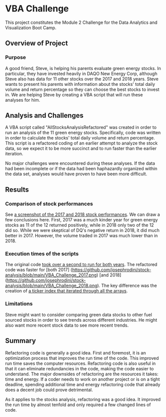 # VBA Challenge

This project constitutes the Module 2 Challenge for the Data Analytics and Visualization Boot Camp.

## Overview of Project

### Purpose

A good friend, Steve, is helping his parents evaluate green energy stocks. In particular, they have invested heavily in DAQO New Energy Corp, although Steve also has data for 11 other stocks over the 2017 and 2018 years. Steve wants to present his parents with information about the stocks' total daily volume and return percentage so they can choose the best stocks to invest in. We are helping Steve by creating a VBA script that will run these analyses for him.

## Analysis and Challenges

A VBA script called "AllStocksAnalysisRefactored" was created in order to run an analysis of the 11 green energy stocks. Specifically, code was written in order to calculate the stocks' total daily volume and return percentage. This script is a refactored coding of an earlier attempt to analyze the stock data, so we expect it to be more succinct and to run faster than the earlier iteration.

No major challenges were encountered during these analyses. If the data had been incomplete or if the data had been haphazardly organized within the data set, analyses would have proven to have been more difficult.

## Results

### Comparison of stock performances

See [a screenshot of the 2017 and 2018 stock performances](https://github.com/josephrodini/stock-analysis/blob/main/VBA_Challenge_compare.png). We can draw a few conclusions here. First, 2017 was a much kinder year for green energy stocks as 11 of the 12 returned positively, while in 2018 only two of the 12 did so. While we were skeptical of DQ's negative return in 2018, it did much better in 2017. However, the volume traded in 2017 was much lower than in 2018. 

### Execution times of the scripts

The original code [took over a second to run for both years](https://github.com/josephrodini/stock-analysis/blob/main/VBA_Challenge_notRefactoredRunTimes.png). The refactored code was faster for [both 2017] (https://github.com/josephrodini/stock-analysis/blob/main/VBA_Challenge_2017.png) [and 2018] (https://github.com/josephrodini/stock-analysis/blob/main/VBA_Challenge_2018.png). The key difference was the creation of [a ticker index that iterated through all the arrays](https://github.com/josephrodini/stock-analysis/blob/main/VBA_Challenge_code.png).  

### Limitations

Steve might want to consider comparing green data stocks to other fuel sourced stocks in order to see trends across different industries. He might also want more recent stock data to see more recent trends.

## Summary

Refactoring code is generally a good idea. First and foremost, it is an optimization process that improves the run time of the code. This improved run time saves the computer resources. Refactoring code is also useful in that it can eliminate redundancies in the code, making the code easier to understand. The major downsides of refactoring are the resources it takes: time and energy. If a coder needs to work on another project or is on a tight deadline, spending additional time and energy refactoring code that already does a decent job could prove detrimental.

As it applies to the stocks analysis, refactoring was a good idea. It improved the run time by almost tenfold and only required a few changed lines of code.
